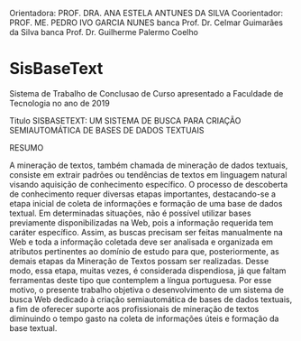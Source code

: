 Orientadora: PROF. DRA. ANA ESTELA ANTUNES DA SILVA
Coorientador: PROF. ME. PEDRO IVO GARCIA NUNES
banca Prof. Dr. Celmar Guimarães da Silva
banca Prof. Dr. Guilherme Palermo Coelho

# SisBaseText
Sistema de Trabalho de Conclusao de Curso apresentado a Faculdade de Tecnologia no ano de 2019

Titulo SISBASETEXT: UM SISTEMA DE BUSCA PARA CRIAÇÃO
SEMIAUTOMÁTICA DE BASES DE DADOS TEXTUAIS

RESUMO

A mineração de textos, também chamada de mineração de dados textuais, consiste em
extrair padrões ou tendências de textos em linguagem natural visando aquisição de
conhecimento específico. O processo de descoberta de conhecimento requer diversas etapas
importantes, destacando-se a etapa inicial de coleta de informações e formação de uma base
de dados textual. Em determinadas situações, não é possível utilizar bases previamente
disponibilizadas na Web, pois a informação requerida tem caráter específico. Assim, as
buscas precisam ser feitas manualmente na Web e toda a informação coletada deve ser
analisada e organizada em atributos pertinentes ao domínio de estudo para que,
posteriormente, as demais etapas da Mineração de Textos possam ser realizadas. Desse
modo, essa etapa, muitas vezes, é considerada dispendiosa, já que faltam ferramentas deste
tipo que contemplem a língua portuguesa. Por esse motivo, o presente trabalho objetiva o
desenvolvimento de um sistema de busca Web dedicado à criação semiautomática de bases
de dados textuais, a fim de oferecer suporte aos profissionais de mineração de textos
diminuindo o tempo gasto na coleta de informações úteis e formação da base textual.

